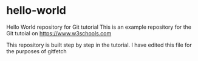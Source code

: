 # hello-world
Hello World repository for Git tutorial
This is an example repository for the Git tutoial on https://www.w3schools.com

This repository is built step by step in the tutorial.
I have edited this file for the purposes of gitfetch
